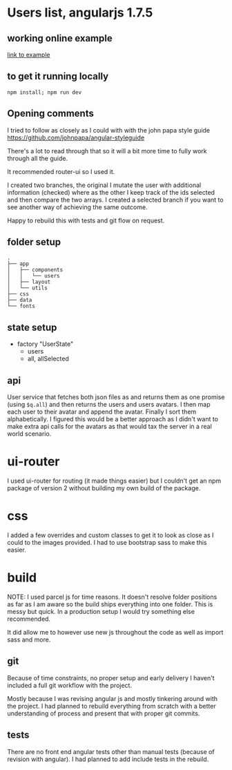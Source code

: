 # Users list, angularjs 1.7.5

## working online example

[link to example](https://angularjs-proj.netlify.com)

## to get it running locally

```
npm install; npm run dev
```

## Opening comments

I tried to follow as closely as I could with with the john papa style guide
https://github.com/johnpapa/angular-styleguide

There's a lot to read through that so it will a bit more time to fully work through all the guide.

It recommended router-ui so I used it.

I created two branches, the original I mutate the user with additional information (checked) where as the other I keep track of the ids selected and then compare the two arrays. I created a selected branch if you want to see another way of achieving the same outcome.

Happy to rebuild this with tests and git flow on request.

## folder setup

```
.
├── app
│   ├── components
│   │   └── users
│   ├── layout
│   └── utils
├── css
├── data
└── fonts
```

## state setup

- factory "UserState"
  - users
  - all, allSelected

## api

User service that fetches both json files as and returns them as one promise (using `$q.all`) and then returns the users and users avatars. I then map each user to their avatar and append the avatar. Finally I sort them alphabetically. I figured this would be a better approach as I didn't want to make extra api calls for the avatars as that would tax the server in a real world scenario.

# ui-router

I used ui-router for routing (it made things easier) but I couldn't get an npm package of version 2 without building my own build of the package.

# css

I added a few overrides and custom classes to get it to look as close as I could to the images provided. I had to use bootstrap sass to make this easier.

# build

NOTE: I used parcel js for time reasons. It doesn't resolve folder positions as far as I am aware so the build ships everything into one folder. This is messy but quick. In a production setup I would try something else recommended.

It did allow me to however use new js throughout the code as well as import sass and more.

## git

Because of time constraints, no proper setup and early delivery I haven't included a full git workflow with the project.

Mostly because I was revising angular js and mostly tinkering around with the project. I had planned to rebuild everything from scratch with a better understanding of process and present that with proper git commits.

## tests

There are no front end angular tests other than manual tests (because of revision with angular). I had planned to add include tests in the rebuild.
